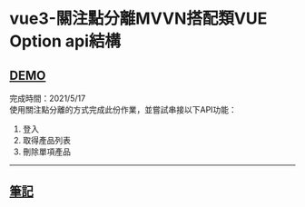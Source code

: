 # vue3-關注點分離MVVN搭配類VUE Option api結構
## <a href='https://larrywithmanpower.github.io/vue3-week2/'>DEMO</a>
完成時間：2021/5/17 <br>
使用關注點分離的方式完成此份作業，並嘗試串接以下API功能：
<ol>
  <li>登入</li>
  <li>取得產品列表</li>
  <li>刪除單項產品</li>
</ol>
<hr>

## <a href='https://www.notion.so/This-API-3918d9f22425424dbb4bc1e72e405765#f70f6f84653a4562913ff35ae222ac6e'>筆記</a>

